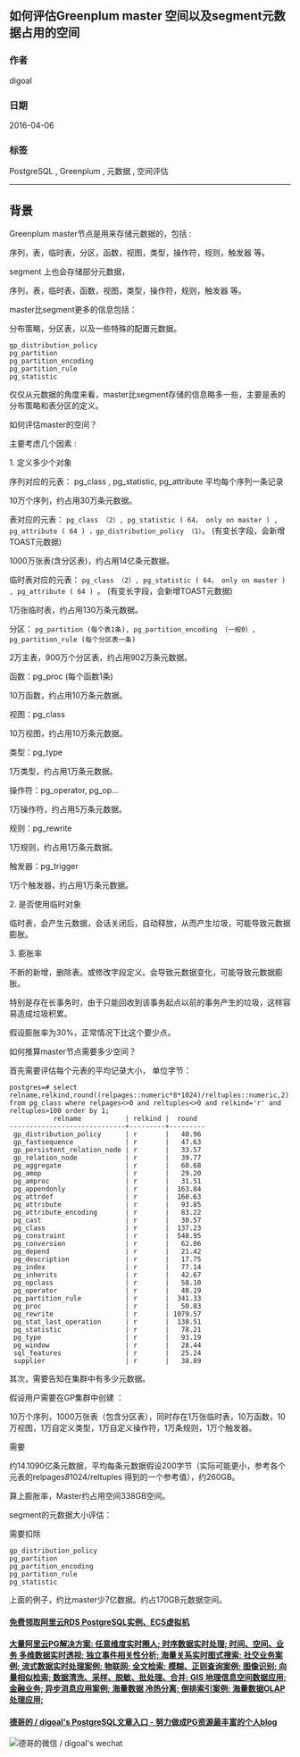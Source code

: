 ## 如何评估Greenplum master 空间以及segment元数据占用的空间  
                                                               
### 作者                                                               
digoal                                                               
                                                               
### 日期                                                               
2016-04-06                                                             
                                                               
### 标签                                                               
PostgreSQL , Greenplum , 元数据 , 空间评估  
                                                               
----                                                               
                                                               
## 背景         
Greenplum master节点是用来存储元数据的，包括 :  
  
序列，表，临时表，分区，函数，视图，类型，操作符，规则，触发器 等。  
  
segment 上也会存储部分元数据，  
  
序列，表，临时表，函数，视图，类型，操作符，规则，触发器 等。  
  
master比segment更多的信息包括：  
  
分布策略，分区表，以及一些特殊的配置元数据。  
  
```  
gp_distribution_policy   
pg_partition   
pg_partition_encoding   
pg_partition_rule   
pg_statistic    
```  
  
仅仅从元数据的角度来看，master比segment存储的信息略多一些，主要是表的分布策略和表分区的定义。  
  
如何评估master的空间？  
  
主要考虑几个因素 :  
  
1\. 定义多少个对象  
  
序列对应的元表： pg_class , pg_statistic, pg_attribute 平均每个序列一条记录  
  
10万个序列，约占用30万条元数据。  
  
表对应的元表： ```pg_class （2）, pg_statistic ( 64， only on master ) , pg_attribute ( 64 ) ，gp_distribution_policy （1）```。 (有变长字段，会新增TOAST元数据)  
  
1000万张表(含分区表)，约占用14亿条元数据。  
  
临时表对应的元表： ```pg_class （2）, pg_statistic ( 64， only on master ) , pg_attribute ( 64 ) ```。 (有变长字段，会新增TOAST元数据)  
  
1万张临时表，约占用130万条元数据。  
  
分区： ```pg_partition (每个表1条), pg_partition_encoding （一般0）, pg_partition_rule (每个分区表一条)```  
  
2万主表，900万个分区表，约占用902万条元数据。  
  
函数：pg_proc (每个函数1条)  
  
10万函数，约占用10万条元数据。  
  
视图：pg_class  
  
10万视图，约占用10万条元数据。  
  
类型：pg_type  
  
1万类型，约占用1万条元数据。  
  
操作符：pg_operator, pg_op...  
  
1万操作符，约占用5万条元数据。  
  
规则：pg_rewrite  
  
1万规则，约占用1万条元数据。  
  
触发器：pg_trigger  
  
1万个触发器，约占用1万条元数据。  
  
2\. 是否使用临时对象  
  
临时表，会产生元数据，会话关闭后，自动释放，从而产生垃圾，可能导致元数据膨胀。  
  
3\. 膨胀率  
  
不断的新增，删除表。或修改字段定义。会导致元数据变化，可能导致元数据膨胀。  
  
特别是存在长事务时，由于只能回收到该事务起点以前的事务产生的垃圾，这样容易造成垃圾积累。  
  
假设膨胀率为30%，正常情况下比这个要少点。  
  
如何推算master节点需要多少空间？  
  
首先需要评估每个元表的平均记录大小， 单位字节：  
  
```  
postgres=# select relname,relkind,round((relpages::numeric*8*1024)/reltuples::numeric,2) from pg_class where relpages<>0 and reltuples<>0 and relkind='r' and reltuples>100 order by 1;  
           relname           | relkind |  round    
-----------------------------+---------+---------  
 gp_distribution_policy      | r       |   40.96  
 gp_fastsequence             | r       |   47.63  
 gp_persistent_relation_node | r       |   33.57  
 gp_relation_node            | r       |   39.77  
 pg_aggregate                | r       |   60.68  
 pg_amop                     | r       |   29.20  
 pg_amproc                   | r       |   31.51  
 pg_appendonly               | r       |  163.84  
 pg_attrdef                  | r       |  160.63  
 pg_attribute                | r       |   93.85  
 pg_attribute_encoding       | r       |   83.22  
 pg_cast                     | r       |   30.57  
 pg_class                    | r       |  137.23  
 pg_constraint               | r       |  548.95  
 pg_conversion               | r       |   62.06  
 pg_depend                   | r       |   21.42  
 pg_description              | r       |   17.75  
 pg_index                    | r       |   77.14  
 pg_inherits                 | r       |   42.67  
 pg_opclass                  | r       |   58.10  
 pg_operator                 | r       |   48.19  
 pg_partition_rule           | r       |  341.33  
 pg_proc                     | r       |   50.83  
 pg_rewrite                  | r       | 1079.57  
 pg_stat_last_operation      | r       |  138.51  
 pg_statistic                | r       |   78.21  
 pg_type                     | r       |   93.19  
 pg_window                   | r       |   28.44  
 sql_features                | r       |   25.24  
 supplier                    | r       |   38.89  
```  
  
其次，需要告知在集群中有多少元数据。  
  
假设用户需要在GP集群中创建 ：  
  
10万个序列，1000万张表（包含分区表），同时存在1万张临时表，10万函数，10万视图，1万自定义类型，1万自定义操作符，1万条规则，1万个触发器。  
  
需要  
  
约14.1090亿条元数据，平均每条元数据假设200字节（实际可能更小，参考各个元表的relpages*8*1024/reltuples 得到的一个参考值），约260GB。  
  
算上膨胀率，Master约占用空间338GB空间。  
  
segment的元数据大小评估：  
  
需要扣除  
  
```  
gp_distribution_policy   
pg_partition   
pg_partition_encoding   
pg_partition_rule   
pg_statistic     
```  
  
上面的例子，约比master少7亿数据。约占170GB元数据空间。  
  
  
  
  
  
  
  
  
  
  
  
  
  
  
  
  
  
  
  
  
  
  
  
  
  
  
  
  
  
  
  
  
  
  
  
  
  
#### [免费领取阿里云RDS PostgreSQL实例、ECS虚拟机](https://www.aliyun.com/database/postgresqlactivity "57258f76c37864c6e6d23383d05714ea")
  
  
#### [大量阿里云PG解决方案: 任意维度实时圈人; 时序数据实时处理; 时间、空间、业务 多维数据实时透视; 独立事件相关性分析; 海量关系实时图式搜索; 社交业务案例; 流式数据实时处理案例; 物联网; 全文检索; 模糊、正则查询案例; 图像识别; 向量相似检索; 数据清洗、采样、脱敏、批处理、合并; GIS 地理信息空间数据应用; 金融业务; 异步消息应用案例; 海量数据 冷热分离; 倒排索引案例; 海量数据OLAP处理应用;](https://yq.aliyun.com/topic/118 "40cff096e9ed7122c512b35d8561d9c8")
  
  
#### [德哥的 / digoal's PostgreSQL文章入口 - 努力做成PG资源最丰富的个人blog](https://github.com/digoal/blog/blob/master/README.md "22709685feb7cab07d30f30387f0a9ae")
  
  
![德哥的微信 / digoal's wechat](../pic/digoal_weixin.jpg "f7ad92eeba24523fd47a6e1a0e691b59")
  
